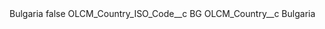 <?xml version="1.0" encoding="UTF-8"?>
<CustomMetadata xmlns="http://soap.sforce.com/2006/04/metadata" xmlns:xsi="http://www.w3.org/2001/XMLSchema-instance" xmlns:xsd="http://www.w3.org/2001/XMLSchema">
    <label>Bulgaria</label>
    <protected>false</protected>
    <values>
        <field>OLCM_Country_ISO_Code__c</field>
        <value xsi:type="xsd:string">BG</value>
    </values>
    <values>
        <field>OLCM_Country__c</field>
        <value xsi:type="xsd:string">Bulgaria</value>
    </values>
</CustomMetadata>
